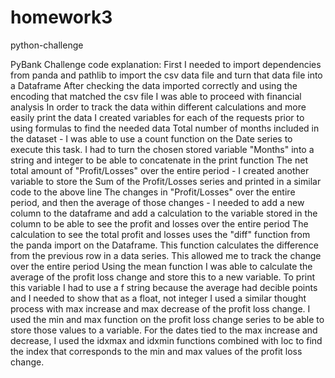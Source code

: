 # homework3
python-challenge

PyBank Challenge code explanation:
First I needed to import dependencies from panda and pathlib to import the csv data file and turn that data file into a Dataframe
After checking the data imported correctly and using the encoding that matched the csv file I was able to proceed with financial analysis
In order to track the data within different calculations and more easily print the data I created variables for each of the requests prior to using formulas to find the needed data
Total number of months included in the dataset - I was able to use a count function on the Date series to execute this task.  I had to turn the chosen stored variable "Months" into a string and integer to be able to concatenate in the print function
The net total amount of "Profit/Losses" over the entire period - I created another variable to store the Sum of the Profit/Losses series and printed in a similar code to the above line
The changes in "Profit/Losses" over the entire period, and then the average of those changes - I needed to add a new column to the dataframe and add a calculation to the variable stored in the column to be able to see the profit and losses over the entire period
The calculation to see the total profit and losses uses the "diff" function from the panda import on the Dataframe.  This function calculates the difference from the previous row in a data series.  This allowed me to track the change over the entire period
Using the mean function I was able to calculate the average of the profit loss change and store this to a new variable. To print this variable I had to use a f string because the average had decible points and I needed to show that as a float, not integer
I used a similar thought process with max increase and max decrease of the profit loss change.  I used the min and max function on the profit loss change series to be able to store those values to a variable.
For the dates tied to the max increase and decrease, I used the idxmax and idxmin functions combined with loc to find the index that corresponds to the min and max values of the profit loss change.
